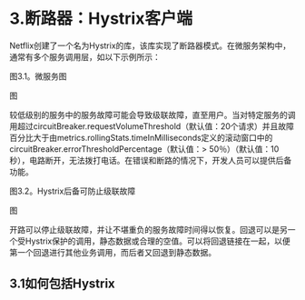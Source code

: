 # 3.断路器：Hystrix客户端

Netflix创建了一个名为Hystrix的库，该库实现了断路器模式。在微服务架构中，通常有多个服务调用层，如以下示例所示：

图3.1。微服务图

图



较低级别的服务中的服务故障可能会导致级联故障，直至用户。当对特定服务的调用超过circuitBreaker.requestVolumeThreshold（默认值：20个请求）并且故障百分比大于由metrics.rollingStats.timeInMilliseconds定义的滚动窗口中的circuitBreaker.errorThresholdPercentage（默认值：> 50％）（默认值：10秒），电路断开，无法拨打电话。在错误和断路的情况下，开发人员可以提供后备功能。

图3.2。Hystrix后备可防止级联故障

图

开路可以停止级联故障，并让不堪重负的服务故障时间得以恢复。回退可以是另一个受Hystrix保护的调用，静态数据或合理的空值。可以将回退链接在一起，以便第一个回退进行其他业务调用，而后者又回退到静态数据。

## 3.1如何包括Hystrix

